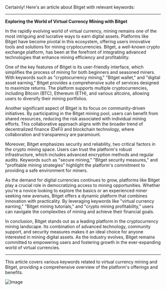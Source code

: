 Certainly! Here's an article about Bitget with relevant keywords:

---

**Exploring the World of Virtual Currency Mining with Bitget**

In the rapidly evolving world of virtual currency, mining remains one of the most intriguing and lucrative ways to earn digital assets. Platforms like Bitget have become pivotal in this ecosystem, offering users innovative tools and solutions for mining cryptocurrencies. Bitget, a well-known crypto exchange platform, has been at the forefront of integrating advanced technologies that enhance mining efficiency and profitability.

One of the key features of Bitget is its user-friendly interface, which simplifies the process of mining for both beginners and seasoned miners. With keywords such as "cryptocurrency mining," "Bitget wallet," and "digital asset earning," Bitget provides a comprehensive suite of services designed to maximize returns. The platform supports multiple cryptocurrencies, including Bitcoin (BTC), Ethereum (ETH), and various altcoins, allowing users to diversify their mining portfolios.

Another significant aspect of Bitget is its focus on community-driven initiatives. By participating in the Bitget mining pool, users can benefit from shared resources, reducing the risk associated with individual mining efforts. This collaborative approach aligns with the broader trend of decentralized finance (DeFi) and blockchain technology, where collaboration and transparency are paramount.

Moreover, Bitget emphasizes security and reliability, two critical factors in the crypto mining space. Users can trust the platform's robust infrastructure, which includes advanced encryption methods and regular audits. Keywords such as "secure mining," "Bitget security measures," and "profitable mining strategies" highlight the platform's commitment to providing a safe environment for miners.

As the demand for digital currencies continues to grow, platforms like Bitget play a crucial role in democratizing access to mining opportunities. Whether you're a novice looking to explore the basics or an experienced miner seeking new avenues, Bitget offers a dynamic platform that combines innovation with practicality. By leveraging keywords like "virtual currency earning," "Bitget mining tutorials," and "crypto mining profitability," users can navigate the complexities of mining and achieve their financial goals.

In conclusion, Bitget stands out as a leading platform in the cryptocurrency mining landscape. Its combination of advanced technology, community support, and security measures makes it an ideal choice for anyone interested in mining digital assets. As the industry evolves, Bitget remains committed to empowering users and fostering growth in the ever-expanding world of virtual currencies.

--- 

This article covers various keywords related to virtual currency mining and Bitget, providing a comprehensive overview of the platform's offerings and benefits.

![Image](https://github.com/user-attachments/assets/31692037-0104-4703-abd1-696b6a7dd41b)